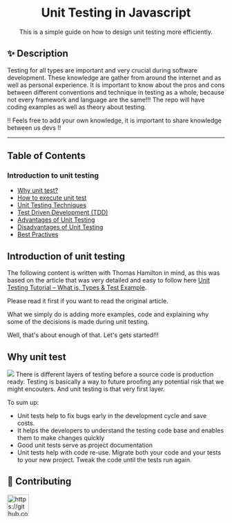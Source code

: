 <h1 align="center">Unit Testing in Javascript</h1>
<div align="center">
This is a simple guide on how to design unit testing more efficiently.

</div>

## ✨ Description
Testing for all types are important and very crucial during software development.
These knowledge are gather from around the internet and as well as personal experience.
It is important to know about the pros and cons between different conventions and technique in testing as a whole, because not every framework and language are the same!!!
The repo will have coding examples as well as theory about testing. 

!! Feels free to add your own knowledge, it is important to share knowledge between us devs !!

---

## Table of Contents

### Introduction to unit testing
- [Why unit test?](#why-unit-test)
- [How to execute unit test](#how-to-execute-unit-test)
- [Unit Testing Techniques](#unit-testing-techniques)
- [Test Driven Development (TDD)](#test-driven-development)
- [Advantages of Unit Testing](#advantages-of-unit-testing)
- [Disadvantages of Unit Testing](#disadvantages-of-unit-testing)
- [Best Practives](#best-practices)

## Introduction of unit testing
The following content is written with Thomas Hamilton in mind, as this was based on the article that was very detailed
and easy to follow here [Unit Testing Tutorial – What is, Types & Test Example](https://www.guru99.com/unit-testing-guide.html).

Please read it first if you want to read the original article.

What we simply do is adding more examples, code and explaining why some of the decisions is made during unit testing. 

Well, that's about enough of that. Let's gets started!!!

## Why unit test
<img src="https://www.guru99.com/images/1/Unit-Testing.png">
There is different layers of testing before a source code is production ready. 
Testing is basically a way to future proofing any potential risk that we might encouters. And unit testing is that very first layer.

To sum up:
- Unit tests help to fix bugs early in the development cycle and save costs.
- It helps the developers to understand the testing code base and enables them to make changes quickly
- Good unit tests serve as project documentation
- Unit tests help with code re-use. Migrate both your code and your tests to your new project. Tweak the code until the tests run again.






## 🤝 Contributing

<td align="center"><a href="https://github.com/funnytam1019"><img src="https://avatars.githubusercontent.com/u/94522642?s=400&v=4" width="50px" title='https://github.com/funnytam1019'/><br/>
